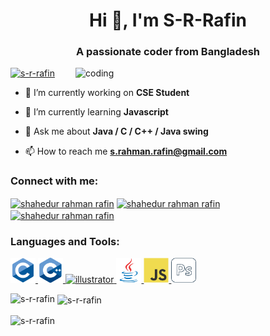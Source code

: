 <h1 align="center">Hi 👋, I'm S-R-Rafin</h1>
<h3 align="center">A passionate coder from Bangladesh</h3>
<img align="right" alt="coding" width="400" src="https://www.google.com/url?sa=i&url=https%3A%2F%2Fgithub.com%2Frudrabarad%2FGifs&psig=AOvVaw3218o-KH_aS09xMOLx0kAY&ust=1723465611583000&source=images&cd=vfe&opi=89978449&ved=0CBAQjRxqFwoTCPieyO737IcDFQAAAAAdAAAAABAE">

<p align="left"> <a href="https://github.com/ryo-ma/github-profile-trophy"><img src="https://github-profile-trophy.vercel.app/?username=s-r-rafin" alt="s-r-rafin" /></a> </p>

- 🔭 I’m currently working on **CSE Student**

- 🌱 I’m currently learning **Javascript**

- 💬 Ask me about **Java / C / C++ / Java swing**

- 📫 How to reach me **s.rahman.rafin@gmail.com**

<h3 align="left">Connect with me:</h3>
<p align="left">
<a href="https://fb.com/shahedur rahman rafin" target="blank"><img align="center" src="https://raw.githubusercontent.com/rahuldkjain/github-profile-readme-generator/master/src/images/icons/Social/facebook.svg" alt="shahedur rahman rafin" height="30" width="40" /></a>
<a href="https://instagram.com/shahedur rahman rafin" target="blank"><img align="center" src="https://raw.githubusercontent.com/rahuldkjain/github-profile-readme-generator/master/src/images/icons/Social/instagram.svg" alt="shahedur rahman rafin" height="30" width="40" /></a>
<a href="https://www.hackerrank.com/shahedur rahman rafin" target="blank"><img align="center" src="https://raw.githubusercontent.com/rahuldkjain/github-profile-readme-generator/master/src/images/icons/Social/hackerrank.svg" alt="shahedur rahman rafin" height="30" width="40" /></a>
</p>

<h3 align="left">Languages and Tools:</h3>
<p align="left"> <a href="https://www.cprogramming.com/" target="_blank" rel="noreferrer"> <img src="https://raw.githubusercontent.com/devicons/devicon/master/icons/c/c-original.svg" alt="c" width="40" height="40"/> </a> <a href="https://www.w3schools.com/cpp/" target="_blank" rel="noreferrer"> <img src="https://raw.githubusercontent.com/devicons/devicon/master/icons/cplusplus/cplusplus-original.svg" alt="cplusplus" width="40" height="40"/> </a> <a href="https://www.adobe.com/in/products/illustrator.html" target="_blank" rel="noreferrer"> <img src="https://www.vectorlogo.zone/logos/adobe_illustrator/adobe_illustrator-icon.svg" alt="illustrator" width="40" height="40"/> </a> <a href="https://www.java.com" target="_blank" rel="noreferrer"> <img src="https://raw.githubusercontent.com/devicons/devicon/master/icons/java/java-original.svg" alt="java" width="40" height="40"/> </a> <a href="https://developer.mozilla.org/en-US/docs/Web/JavaScript" target="_blank" rel="noreferrer"> <img src="https://raw.githubusercontent.com/devicons/devicon/master/icons/javascript/javascript-original.svg" alt="javascript" width="40" height="40"/> </a> <a href="https://www.photoshop.com/en" target="_blank" rel="noreferrer"> <img src="https://raw.githubusercontent.com/devicons/devicon/master/icons/photoshop/photoshop-line.svg" alt="photoshop" width="40" height="40"/> </a> </p>

<p><img align="left" src="https://github-readme-stats.vercel.app/api/top-langs?username=s-r-rafin&show_icons=true&locale=en&layout=compact" alt="s-r-rafin" /></p>

<p>&nbsp;<img align="center" src="https://github-readme-stats.vercel.app/api?username=s-r-rafin&show_icons=true&locale=en" alt="s-r-rafin" /></p>

<p><img align="center" src="https://github-readme-streak-stats.herokuapp.com/?user=s-r-rafin&" alt="s-r-rafin" /></p>
